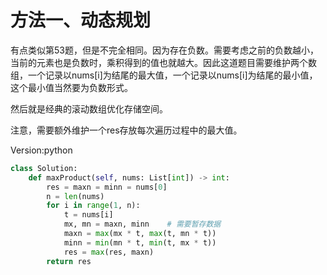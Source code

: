# 方法一、动态规划
有点类似第53题，但是不完全相同。因为存在负数。需要考虑之前的负数越小，当前的元素也是负数时，乘积得到的值也就越大。因此这道题目需要维护两个数组，一个记录以nums[i]为结尾的最大值，一个记录以nums[i]为结尾的最小值，这个最小值当然要为负数形式。

然后就是经典的滚动数组优化存储空间。

注意，需要额外维护一个res存放每次遍历过程中的最大值。

Version:python
~~~python
class Solution:
    def maxProduct(self, nums: List[int]) -> int:
        res = maxn = minn = nums[0]
        n = len(nums)
        for i in range(1, n):
            t = nums[i]
            mx, mn = maxn, minn    # 需要暂存数据
            maxn = max(mx * t, max(t, mn * t))
            minn = min(mn * t, min(t, mx * t))
            res = max(res, maxn)
        return res
~~~

